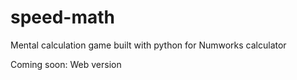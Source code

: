 # speed-math
Mental calculation game built with python for Numworks calculator

Coming soon: Web version 

